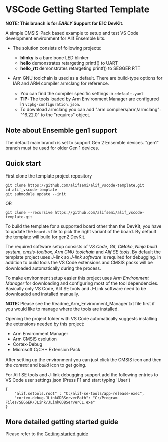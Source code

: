 # VSCode Getting Started Template

**NOTE: This branch is for _EARLY_ Support for E1C DevKit.**

A simple CMSIS-Pack based example to setup and test VS Code development environment for Alif Ensemble kits.

- The solution consists of following projects:
  - **blinky** is a bare bone LED blinker
  - **hello** demonstrates retargeting printf() to UART
  - **hello_rtt** demonstrates retargeting printf() to SEGGER RTT

- Arm GNU toolchain is used as a default. There are build-type options for IAR and ARM compiler armclang for reference.
  - You can find the compiler specific settings in `cdefault.yaml`
  - **TIP:** The tools loaded by Arm Environment Manager are configured in `vcpkg-configuration.json`.
  - To download armclang you can add "arm:compilers/arm/armclang": "^6.22.0" to the "requires" object.

## Note about Ensemble gen1 support
The default main branch is set to support Gen 2 Ensemble devices. "gen1" branch must be used
for older Gen 1 devices.

## Quick start
First clone the template project repository
```
git clone https://github.com/alifsemi/alif_vscode-template.git
cd alif_vscode-template
git submodule update --init
```
OR
```
git clone --recursive https://github.com/alifsemi/alif_vscode-template.git
```

To build the template for a supported board other than the DevKit, you have to update the `board.h` file to pick the right variant of the board.
By default the template will build for gen2 DevKit.

The required software setup consists of *VS Code*, *Git*, *CMake*, *Ninja build system*, *cmsis-toolbox*, *Arm GNU toolchain* and *Alif SE tools*.
By default the template project uses J-link so *J-link software* is required for debugging.
In addition to build tools the VS Code extensions and CMSIS packs will be downloaded automatically during the process.

To make environment setup easier this project uses *Arm Environment Manager* for downloading and configuring most of the tool dependencies.
Basically only VS Code, Alif SE tools and J-Link software need to be downloaded and installed manually.

**NOTE:** Please see the Readme_Arm_Environment_Manager.txt file first if you would like to manage where the tools are installed.

Opening the project folder with VS Code automatically suggests installing the extensions needed by this project:
- Arm Environment Manager
- Arm CMSIS csolution
- Cortex-Debug
- Microsoft C/C++ Extension Pack

After setting up the environment you can just click the CMSIS icon and then the *context* and *build* icon to get going.

For Alif SE tools and J-link debugging support add the following entries to VS Code user settings.json (Press F1 and start typing 'User')
```
{
    "alif.setools.root" : "C:/alif-se-tools/app-release-exec",
    "cortex-debug.JLinkGDBServerPath": "C:/Program Files/SEGGER/JLink/JLinkGDBServerCL.exe"
}
```

## More detailed getting started guide
Please refer to the [Getting started guide](doc/getting_started.md)
